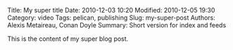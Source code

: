 Title: My super title
Date: 2010-12-03 10:20
Modified: 2010-12-05 19:30
Category: video
Tags: pelican, publishing
Slug: my-super-post
Authors: Alexis Metaireau, Conan Doyle
Summary: Short version for index and feeds

This is the content of my super blog post.
